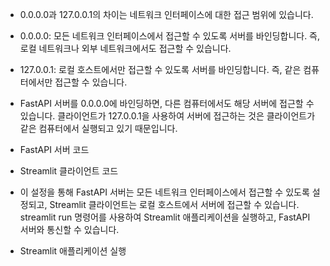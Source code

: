 - 0.0.0.0과 127.0.0.1의 차이는 네트워크 인터페이스에 대한 접근 범위에 있습니다.

- 0.0.0.0: 모든 네트워크 인터페이스에서 접근할 수 있도록 서버를 바인딩합니다. 즉, 로컬 네트워크나 외부 네트워크에서도 접근할 수 있습니다.
- 127.0.0.1: 로컬 호스트에서만 접근할 수 있도록 서버를 바인딩합니다. 즉, 같은 컴퓨터에서만 접근할 수 있습니다.
- FastAPI 서버를 0.0.0.0에 바인딩하면, 다른 컴퓨터에서도 해당 서버에 접근할 수 있습니다. 클라이언트가 127.0.0.1을 사용하여 서버에 접근하는 것은 클라이언트가 같은 컴퓨터에서 실행되고 있기 때문입니다.

- FastAPI 서버 코드
- Streamlit 클라이언트 코드
- 이 설정을 통해 FastAPI 서버는 모든 네트워크 인터페이스에서 접근할 수 있도록 설정되고, Streamlit 클라이언트는 로컬 호스트에서 서버에 접근할 수 있습니다. streamlit run 명령어를 사용하여 Streamlit 애플리케이션을 실행하고, FastAPI 서버와 통신할 수 있습니다.

- Streamlit 애플리케이션 실행
